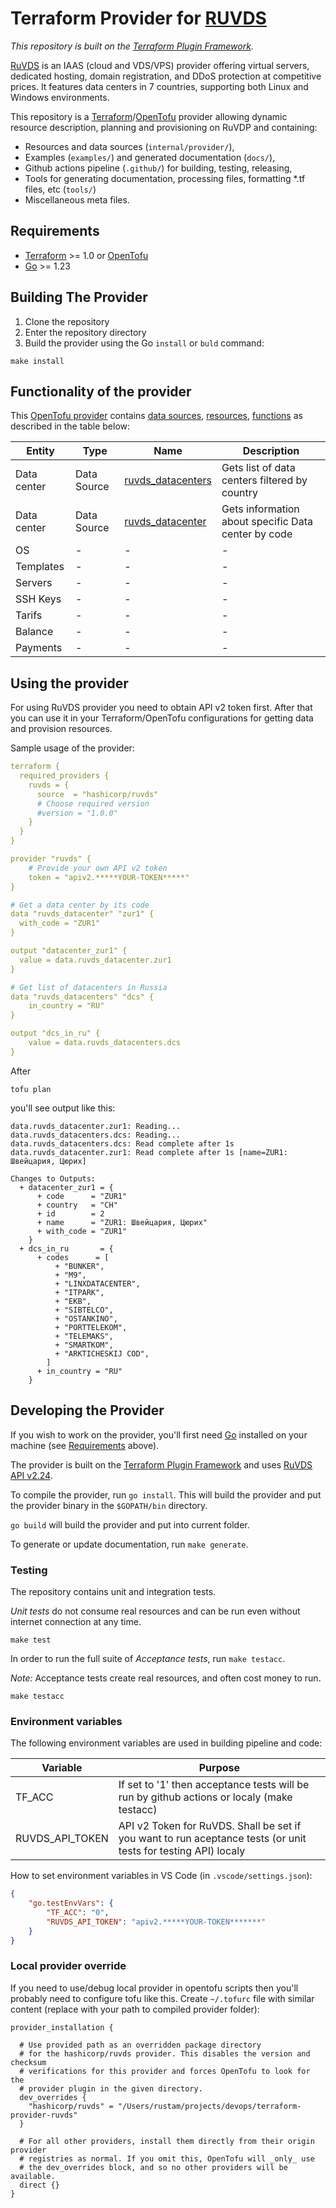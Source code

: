 # Terraform Provider for [RUVDS](https://ruvds.com)

_This repository is built on the [Terraform Plugin Framework](https://github.com/hashicorp/terraform-plugin-framework)._

[RuVDS](https://ruvds.com) is an IAAS (cloud and VDS/VPS) provider offering virtual servers, dedicated hosting, domain registration, and DDoS protection at competitive prices. It features data centers in 7 countries, supporting both Linux and Windows environments. 

This repository is a [Terraform](https://www.terraform.io)/[OpenTofu](https://opentofu.org/) provider allowing dynamic resource description, planning and provisioning on RuVDP and containing:

- Resources and data sources (`internal/provider/`),
- Examples (`examples/`) and generated documentation (`docs/`),
- Github actions pipeline (`.github/`) for building, testing, releasing,
- Tools for generating documentation, processing files, formatting *.tf files, etc (`tools/`)
- Miscellaneous meta files.

## Requirements

- [Terraform](https://developer.hashicorp.com/terraform/downloads) >= 1.0
or 
[OpenTofu](http://https://opentofu.org/)
- [Go](https://golang.org/doc/install) >= 1.23

## Building The Provider

1. Clone the repository
1. Enter the repository directory
1. Build the provider using the Go `install` or `buld` command:

```shell
make install
```

## Functionality of the provider

This [OpenTofu provider](https://opentofu.org/docs/language/providers/) contains 
[data sources](https://opentofu.org/docs/language/data-sources/), 
[resources](https://opentofu.org/docs/language/resources/),
[functions](https://opentofu.org/docs/language/functions/#provider-defined-functions) as described in the table below:

| Entity | Type | Name | Description
| --- | ---  | ---  | --- |
| Data center | Data Source | [ruvds_datacenters](docs/data-sources/datacenters.md) | Gets list of data centers filtered by country
| Data center | Data Source | [ruvds_datacenter](docs/data-sources/datacenter.md) | Gets information about specific Data center by code
| OS | - | - | - |
| Templates | - | - | - |
| Servers | - | - | - |
| SSH Keys | - | - | - |
| Tarifs | - | - | - |
| Balance | - | - | - |
| Payments | - | - | - |

## Using the provider

For using RuVDS provider you need to obtain API v2 token first. After that you can use it in your Terraform/OpenTofu configurations for getting data and provision resources.

Sample usage of the provider:
```yaml
terraform {
  required_providers {
    ruvds = {
      source  = "hashicorp/ruvds"
      # Choose required version
      #version = "1.0.0"
    }
  }
}

provider "ruvds" {
    # Provide your own API v2 token
    token = "apiv2.*****YOUR-TOKEN*****"
}

# Get a data center by its code
data "ruvds_datacenter" "zur1" {
  with_code = "ZUR1"
}

output "datacenter_zur1" {
  value = data.ruvds_datacenter.zur1
}

# Get list of datacenters in Russia
data "ruvds_datacenters" "dcs" {
    in_country = "RU"
}

output "dcs_in_ru" {
    value = data.ruvds_datacenters.dcs
}
```

After 
```shell
tofu plan
```

you'll see output like this:

```text
data.ruvds_datacenter.zur1: Reading...
data.ruvds_datacenters.dcs: Reading...
data.ruvds_datacenters.dcs: Read complete after 1s
data.ruvds_datacenter.zur1: Read complete after 1s [name=ZUR1: Швейцария, Цюрих]

Changes to Outputs:
  + datacenter_zur1 = {
      + code      = "ZUR1"
      + country   = "CH"
      + id        = 2
      + name      = "ZUR1: Швейцария, Цюрих"
      + with_code = "ZUR1"
    }
  + dcs_in_ru       = {
      + codes      = [
          + "BUNKER",
          + "M9",
          + "LINXDATACENTER",
          + "ITPARK",
          + "EKB",
          + "SIBTELCO",
          + "OSTANKINO",
          + "PORTTELEKOM",
          + "TELEMAKS",
          + "SMARTKOM",
          + "ARKTICHESKIJ COD",
        ]
      + in_country = "RU"
    }
```
## Developing the Provider

If you wish to work on the provider, you'll first need [Go](http://www.golang.org) installed on your machine (see [Requirements](#requirements) above).

The provider is built on the [Terraform Plugin Framework](https://github.com/hashicorp/terraform-plugin-framework) and uses [RuVDS API v2.24](https://ruvds.com/api-docs/).

To compile the provider, run `go install`. This will build the provider and put the provider binary in the `$GOPATH/bin` directory.

`go build` will build the provider and put into current folder.

To generate or update documentation, run `make generate`.

### Testing

The repository contains unit and integration tests.

_Unit tests_ do not consume real resources and can be run even without internet connection at any time.
```shell
make test
```

In order to run the full suite of _Acceptance tests_, run `make testacc`.

*Note:* Acceptance tests create real resources, and often cost money to run.

```shell
make testacc
```

### Environment variables

The following environment variables are used in building pipeline and code:

| Variable | Purpose |
| -- | -- |
| TF_ACC | If set to '1' then acceptance tests will be run by github actions or localy (make testacc) |
| RUVDS_API_TOKEN  | API v2 Token for RuVDS. Shall be set if you want to run aceptance tests (or unit tests for testing API) localy |

How to set environment variables in VS Code (in `.vscode/settings.json`):

```json
{
    "go.testEnvVars": {        
        "TF_ACC": "0",
        "RUVDS_API_TOKEN": "apiv2.*****YOUR-TOKEN*******"
    }
}
```

### Local provider override

If you need to use/debug local provider in opentofu scripts then you'll probably need to configure tofu like this. Create `~/.tofurc` file with similar content (replace with your path to compiled provider folder):

```text
provider_installation {

  # Use provided path as an overridden package directory
  # for the hashicorp/ruvds provider. This disables the version and checksum
  # verifications for this provider and forces OpenTofu to look for the
  # provider plugin in the given directory.
  dev_overrides {
    "hashicorp/ruvds" = "/Users/rustam/projects/devops/terraform-provider-ruvds"
  }

  # For all other providers, install them directly from their origin provider
  # registries as normal. If you omit this, OpenTofu will _only_ use
  # the dev_overrides block, and so no other providers will be available.
  direct {}
}
```
